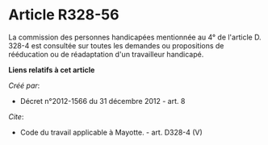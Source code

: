 # Article R328-56

La commission des personnes handicapées mentionnée au 4° de l'article D. 328-4 est consultée sur toutes les demandes ou
propositions de rééducation ou de réadaptation d'un travailleur handicapé.

**Liens relatifs à cet article**

_Créé par_:

  - Décret n°2012-1566 du 31 décembre 2012 - art. 8

_Cite_:

  - Code du travail applicable à Mayotte. - art. D328-4 (V)

